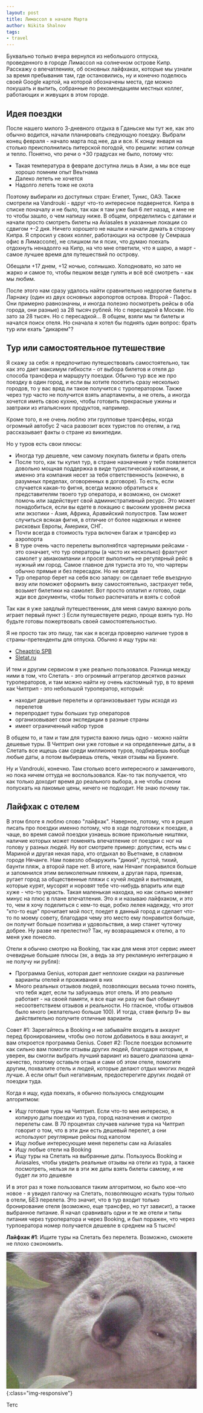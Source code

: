 ```yaml
---
layout: post
title: Лимассол в начале Марта
author: Nikita Shalnov
tags:
- travel
---
```


Буквально только вчера вернулся из небольшого отпуска, проведенного в городе Лимассол на солнечном острове Кипр. Расскажу о впечатлениях, об основных лайфхаках, которые мы узнали за время пребывания там, где остановились, ну и конечно поделюсь своей Google картой, на которой обозначены места, где можно покушать и выпить, собранные по рекомендациям местных коллег, работающих и живущих в этом городе.

## Идея поездки
После нашего милого 3-дневного отдыха в Гданьске мы тут же, как это обычно водится, начали планировать следующую поездку. Выбрали конец февраля - начало марта под нее, да и все. К концу января на столько преисполнились питерской погодой, что решили: хотим солнце и тепло. Понятно, что речи о +30 градусах не было, потому что:
- Такая температура в феврале доступна лишь в Азии, а мы все еще хорошо помним опыт Веьтнама
- Далеко лететь не хочется
- Надолго лететь тоже не охота

Поэтому выбирали из доступных стран: Египет, Тунис, ОАЭ. Также смотрели на Vandrouki - вдруг что-то интересное подвернется. Кипра в списке поначалу и не было, так как я там уже был 6 лет назад, и мне не то чтобы зашло, о чем напишу ниже. В общем, определились с датами и начали просто смотреть билеты на Aviasales в указанные локации со сдвигом +-2 дня. Ничего хорошего не нашли и начали думать в сторону Кипра. Я спросил у своих коллег, работающих на острове (у Семраша офис в Лимассоле), не слишком ли я псих, что думаю поехать отдохнуть ненадолго на Кипр, на что мне ответили, что я шарю, а март - самое лучшее время для путешествий по острову.

Обещали +17 днем, +12 ночью, солнышко. Холодновато, но зато не жарко и самое то, чтобы пешком везде гулять и всё всё смотреть - как мы любим. 

После этого нам сразу удалось найти сравнительно недорогие билеты в Ларнаку (один из двух основных аэропортов острова. Второй - Пафос. Они примерно равнозначны, и иногда полезно посмотреть рейсы в оба города, они разные) за 28 тысяч рублей. Но с пересадкой в Москве. Но зато за 28 тысяч. Но с пересадкой... В общем, взяли мы ти билеты и начался поиск отеля. Но сначала я хотел бы поднять один вопрос: брать тур или ехать "дикарем"?

## Тур или самостоятельное путешествие
Я скажу за себя: я предпочитаю путешествовать самостоятельно, так как это дает максимум гибкости - от выбора билетов и отеля до способа трансфера и маршруту поездки. Обычно тур все же про поездку в один город, и если вы хотите посетить сразу несколько городов, то у вас вряд ли такое получится с туроператором. Также через тур часто не получится взять апартаменты, а не отель, а иногда хочется иметь свою кухню, чтобы готовить прекрасные ужины и завтраки из итальяснких продуктов, например.

Кроме того, я не очень люблю эти групповые трансферы, когда огромный автобус 2 часа развозит всех туристов по отелям, а гид рассказывает факты о стране из википедии.
 
Но у туров есть свои плюсы:
- Иногда тур дешевле, чем самому покупать билеты и брать отель
- После того, как ты купил тур, в стране назначения у тебя появляется довольно мощная поддержка в виде туристической компании, и именно эта компания несет за тебя ответственность (конечно, в разумных пределах, оговоренных в договоре). То есть, если случается какая-то фигня, всегда можно обратиться к представителям твоего тур оператора, и возможно, он сможет помочь или задействует свой административный ресурс. Это может понадобиться, если вы едете в локацию с высоким уровнем риска или экзотики - Азия, Африка, Аравийский полуостров. Там может случиться всякая фигня, в отличие от более надежных и менее рисковых Европы, Америки, СНГ.
- Почти всегда в стоимость тура включен багаж и трансфер из аэропорта
- В туре очень часто перелеты выполнябтся чартерными рейсами - это означает, что тур операторы (а часто их несколько) фрахтуют самолет у авиакомпании и просят выполнить не регулярный рейс в нужный им город. Самое главное для туриста это то, что чартеры обычно прямые и без пересадок. Но не всегда
- Тур оператор берет на себя всю запару: он сделает тебе въездную визу или поможет оформить визу самостоятельно, застрахует тебя, возьмет билетики на самолет. Вот просто оплатил и готово, сиди жди все документы, чтобы только распечатать и взять с собой

Так как я уже заядлый путешественник, для меня самую важную роль играет первый пункт :) Если путешествуете редко, проще взять тур. Но будьте готовы пожертвовать своей самостоятельностью.

Я не просто так это пишу, так как я всегда проверяю наличие туров в страны-претенденты для отпуска. Обычно я ищу туры на:
- [Cheaptrip SPB](https://cheaptrip-spb.livejournal.com/)
- [Sletat.ru](https://sletat.ru)

И тем и другим сервисом я уже реально пользовался. Разница между ними в том, что Слетать - это огромный аггрегатор десятков разных туроператоров, и там можно найти ну очень кастомный тур, в то время как Чиптрип - это небольшой туроператор, который:
- находит дешевые перелеты и организовывает туры исходя из перелетов
- перепродает туры больших тур операторов
- организовывает свои экспедиции в разные страны
- имеет ограниченный набор туров

В общем то, и там и там для туриста важно лишь одно - можно найти дешевые туры. В Чиптрип они уже готовые и на определенные даты, а в Слетать все ищешь сам среди миллионов туров, подбираешь вообще любые даты, а потом выбираешь отель, чекая отзывы на Букинге.

Ну и Vandrouki, конечно. Там столько всего интересного и заманчивого, но пока ничем оттуда не воспользовался. Как-то так получается, что как только доходит время до реального выбора, а не чтобы слюни попускать на лакомые цены, ничего не подходит. Не знаю почему так.



## Лайфхак с отелем
В этом блоге я люблю слово "лайфхак". Наверное, потому, что я решил писать про поездки именно потому, что в ходе подготовки к поездке, а чаще, во время самой поездки узнаешь всякие прикольные ништяки, наличие которых может поменять впечатление от поездки с ног на голову у разных людей. Ну вот смотрите пример: допустим, есть мы с Мариной и другая некая пара, кто отдыхал во Вьетнаме, в славном городе Нячанге. Нам повезло обнаружить "дикий", пустой, тихий, баунти пляж, а второй паре нет. В итоге, нам Нячанг понравился больше и запомнился этим великолепным пляжем, а другая пара, приехав, ругает город за общественные пляжи с кучей людей и вьетнамцев, которые курят, мусорят и норовят тебе что-нибудь впарить или еще хуже - что-то украсть. Такая маленькая находка, но как сильно меняет минус на плюс в плане впечатления. Это я и называю лайфхаком, и это то, чем я хочу поделиться с кем-то еще, робко лелея надежду, что этот "кто-то еще" прочитает мой пост, поедет в данный город и сделает что-то по моему совету, благодаря чему это место ему понравится больше, он получит больше позитива и удовольствия, а мир станет чуточку добрее. Ну разве не прелестно? Так, ну возвращаемся к отелю, а то меня уже понесло.

Отели я обычно смотрю на Booking, так как для меня этот сервис имеет очевидные большие плюсы (эх, а ведь за эту рекламную интеграцию я не получу ни рубля):
- Программа Genius, которая дает неплохие скидки на различные варианты отелей и проживания в них
- Много реальных отзывов людей, позволяющих весьма точно понять, что тебя ждет, если ты забукаешь этот отель. И это реально работает - на своей памяти, я все еще ни разу не был обманут несоответствием отзывов и реальности. Но гласное, чтобы отзывов было много (желательно больше 100). И тогда, ставя фильтр 9+ вы действительно получите отличные варианты

Совет #1: Зарегайтесь в Booking и не забывайте входить в аккаунт перед бронированием, чтобы оно потом добавилось в ваш аккаунт, и вам откроется программа Genius.
Совет #2: После поездки вспомните как сильно вам помогли отзывы других людей, благодаря которым, я уверен, вы смогли выбрать лучший вариант из вашего диапазона цена-качество, поэтому оставьте отзыв и сами об этом отеле, помогите другим, похвалите отель и людей, которые делают отдых многих людей лучше. А если опыт был негативным, предостерегите других людей от поездки туда.


Когда я ищу, куда поехать, я обычно пользуюсь следующим алгоритмом:
- Ищу готовые туры на Чиптрип. Если что-то мне интересно, я копирую даты поездки из тура, город назначения и смотрю перелеты сам. В 70 процентах случаев наличие тура на Чиптрип говорит о том, что в эти дни есть дешевый перелет, а они используют реуглярные рейсы под капотом
- Ищу любые интересующие меня перелеты сам на Aviasales
- Ищу любые отели на Booking
- Ищу туры на Слетать на выбранные даты. Пользуюсь Booking и Aviasales, чтобы увидеть реальные отзывы на отели из тура, а также посмотреть, нельзя ли в эти же даты взять билеты самому, и не будет ли это дешевле

И в этот раз я тоже пользовался таким алгоритмом, но было кое-что новое - я увидел галочку на Слетать, позволяющую искать туры только в отели, БЕЗ перелета. Это значит, что в тур входит только бронирование отеля (возможно, еще трансфер, но тут зависит), а также выбранное питание. Я начал сравнивать одни и те же отели и типы питания через туроператора и через Booking, и был поражен, что через турпоератора номер получается дешевле в среднем на 5 тысяч!

**Лайфхак #1**: Ищите туры на Слетать без перелета. Возможно, сможете не плохо сэкономить.

![image-title-here](/images/koala.jpeg){:class="img-responsive"}

<!-- more -->
Тетс
